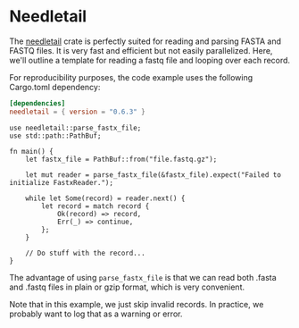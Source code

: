 # Needletail
The [needletail](https://docs.rs/needletail/0.6.3/needletail/) crate is perfectly suited for reading and parsing FASTA and FASTQ files. It is very fast and efficient but not easily parallelized. Here, we'll outline a template for reading a fastq file and looping over each record.

For reproducibility purposes, the code example uses the following Cargo.toml dependency:

```toml
[dependencies]
needletail = { version = "0.6.3" }
```

```rust,noplayground
use needletail::parse_fastx_file;
use std::path::PathBuf;

fn main() {
    let fastx_file = PathBuf::from("file.fastq.gz");

    let mut reader = parse_fastx_file(&fastx_file).expect("Failed to initialize FastxReader.");

    while let Some(record) = reader.next() {
        let record = match record {
            Ok(record) => record,
            Err(_) => continue,
        };
    }

    // Do stuff with the record...
}
```

The advantage of using `parse_fastx_file` is that we can read both .fasta and .fastq files in plain or gzip format, which is very convenient.

Note that in this example, we just skip invalid records. In practice, we probably want to log that as a warning or error.
